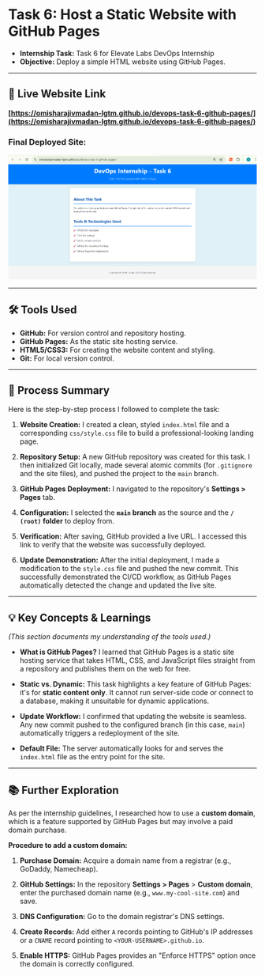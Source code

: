# Task 6: Host a Static Website with GitHub Pages

- **Internship Task:** Task 6 for Elevate Labs DevOps Internship
- **Objective:** Deploy a simple HTML website using GitHub Pages.

---

## 🚀 Live Website Link

**[https://omisharajivmadan-lgtm.github.io/devops-task-6-github-pages/](https://omisharajivmadan-lgtm.github.io/devops-task-6-github-pages/)**

### Final Deployed Site:
![A screenshot of the live, deployed website.](images/live-site-screenshot.png)

---

## 🛠️ Tools Used

* **GitHub:** For version control and repository hosting.
* **GitHub Pages:** As the static site hosting service.
* **HTML5/CSS3:** For creating the website content and styling.
* **Git:** For local version control.

---

## 📝 Process Summary

Here is the step-by-step process I followed to complete the task:

1.  **Website Creation:** I created a clean, styled `index.html` file and a corresponding `css/style.css` file to build a professional-looking landing page.

2.  **Repository Setup:** A new GitHub repository was created for this task. I then initialized Git locally, made several atomic commits (for `.gitignore` and the site files), and pushed the project to the `main` branch.

3.  **GitHub Pages Deployment:** I navigated to the repository's **Settings > Pages** tab.

4.  **Configuration:** I selected the **`main` branch** as the source and the **`/ (root)` folder** to deploy from.

5.  **Verification:** After saving, GitHub provided a live URL. I accessed this link to verify that the website was successfully deployed.

6.  **Update Demonstration:** After the initial deployment, I made a modification to the `style.css` file and pushed the new commit. This successfully demonstrated the CI/CD workflow, as GitHub Pages automatically detected the change and updated the live site.

---

## 💡 Key Concepts & Learnings

*(This section documents my understanding of the tools used.)*

* **What is GitHub Pages?** I learned that GitHub Pages is a static site hosting service that takes HTML, CSS, and JavaScript files straight from a repository and publishes them on the web for free.

* **Static vs. Dynamic:** This task highlights a key feature of GitHub Pages: it's for **static content only**. It cannot run server-side code or connect to a database, making it unsuitable for dynamic applications.

* **Update Workflow:** I confirmed that updating the website is seamless. Any new commit pushed to the configured branch (in this case, `main`) automatically triggers a redeployment of the site.

* **Default File:** The server automatically looks for and serves the `index.html` file as the entry point for the site.

---

## 📚 Further Exploration

As per the internship guidelines, I researched how to use a **custom domain**, which is a feature supported by GitHub Pages but may involve a paid domain purchase.

**Procedure to add a custom domain:**
1.  **Purchase Domain:** Acquire a domain name from a registrar (e.g., GoDaddy, Namecheap).

2.  **GitHub Settings:** In the repository **Settings > Pages** > **Custom domain**, enter the purchased domain name (e.g., `www.my-cool-site.com`) and save.

3.  **DNS Configuration:** Go to the domain registrar's DNS settings.

4.  **Create Records:** Add either `A` records pointing to GitHub's IP addresses or a `CNAME` record pointing to `<YOUR-USERNAME>.github.io`.

5.  **Enable HTTPS:** GitHub Pages provides an "Enforce HTTPS" option once the domain is correctly configured.
